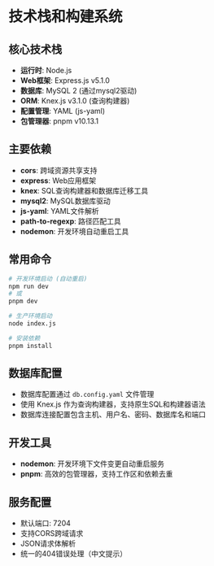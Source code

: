 # 技术栈和构建系统

## 核心技术栈

- **运行时**: Node.js
- **Web框架**: Express.js v5.1.0
- **数据库**: MySQL 2 (通过mysql2驱动)
- **ORM**: Knex.js v3.1.0 (查询构建器)
- **配置管理**: YAML (js-yaml)
- **包管理器**: pnpm v10.13.1

## 主要依赖

- **cors**: 跨域资源共享支持
- **express**: Web应用框架
- **knex**: SQL查询构建器和数据库迁移工具
- **mysql2**: MySQL数据库驱动
- **js-yaml**: YAML文件解析
- **path-to-regexp**: 路径匹配工具
- **nodemon**: 开发环境自动重启工具

## 常用命令

```bash
# 开发环境启动 (自动重启)
npm run dev
# 或
pnpm dev

# 生产环境启动
node index.js

# 安装依赖
pnpm install
```

## 数据库配置

- 数据库配置通过 `db.config.yaml` 文件管理
- 使用 Knex.js 作为查询构建器，支持原生SQL和构建器语法
- 数据库连接配置包含主机、用户名、密码、数据库名和端口

## 开发工具

- **nodemon**: 开发环境下文件变更自动重启服务
- **pnpm**: 高效的包管理器，支持工作区和依赖去重

## 服务配置

- 默认端口: 7204
- 支持CORS跨域请求
- JSON请求体解析
- 统一的404错误处理（中文提示）
